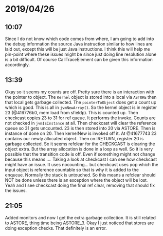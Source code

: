 # 2019/04/26

## 10:07

Since I do not know which code comes from where, I am going to add into the
debug information the source Java instruction similar to how lines are laid
out, except this will be just Java instructions. I think this will help me
pin-point where these issues might be since just doing line resolution
alone is a bit difficult. Of course CallTraceElement can be given this
information accordingly.

## 13:39

Okay so it seems my counts are off. Pretty sure there is an interaction with
the pointer to object. The `Kernel` object is stored into a local via `ASTORE`
then that local gets garbage collected. The `pointerToObject` does get a count
up which is good. This is all in `jvmNewArray()`. So the kernel object is in
register 23 (@416776b0, mem load from sfieldp). This is counted up. Then
checkcast copies 23 to 31 for ref queue. It performs the invoke. Counts are
not checked in `jvmIsInstance` at all. Then checkcast will clear the reference
queue so 31 gets uncounted. 23 is then stored into 20 via ASTORE. Then is
instance of done on 20. Then kernelNew is invoked off it. At @41677743 23
contains our newly allocated object. Then on IRETURN, register 20 is garbage
collected. So it seems refclear for the CHECKCAST is clearing the object
extra. But the array allocation is done in a loop as well. So it is very
possible that the transition code is off. Even if something might not change
because this means .... Taking a look at checkcast I can see how checkcast
might have an issue. It uses nocounting... but checkcast uses pop which the
input object is reference countable so that is why it is added to the enqueue.
Normally the stack is untouched. So this means a refclear should NOT be
done unless there is an exception where the object will be lost. Yeah and I
see checkcast doing the final ref clear, removing that should fix the
issues.

## 21:05

Added monitors and now I get the extra garbage collection. It is still related
to ASTORE, thing time being ASTORE_3. Okay I just noticed that stores are
doing exception checks. That definitely is an error.
